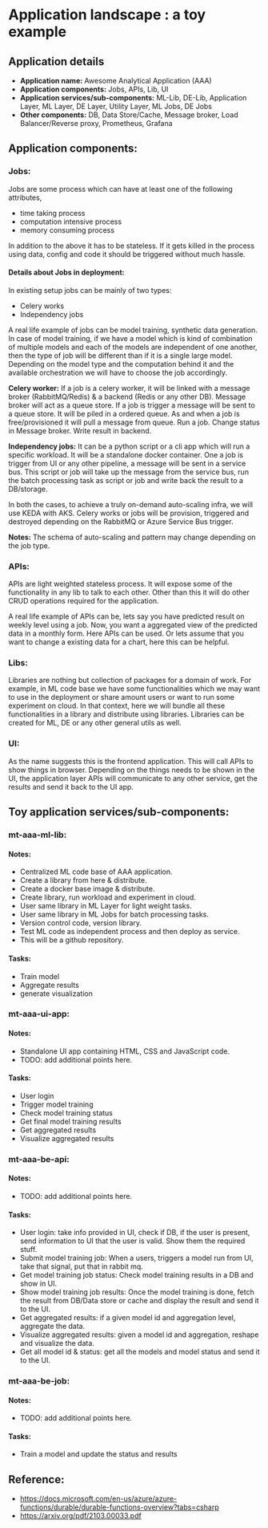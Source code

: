 # __Application landscape : a toy example__

## __Application details__

* __Application name:__ Awesome Analytical Application (AAA)
* __Application components:__ Jobs, APIs, Lib, UI
* __Application services/sub-components:__ ML-Lib, DE-Lib, Application Layer, ML Layer, DE Layer, Utility Layer, ML Jobs, DE Jobs
* __Other components:__ DB, Data Store/Cache, Message broker, Load Balancer/Reverse proxy, Prometheus, Grafana

## __Application components:__

### __Jobs:__

Jobs are some process which can have at least one of the following attributes,

* time taking process
* computation intensive process
* memory consuming process

In addition to the above it has to be stateless. If it gets killed in the process using data, config and code it should be triggered without much hassle.

#### __Details about Jobs in deployment:__

In existing setup jobs can be mainly of two types:

* Celery works
* Independency jobs

A real life example of jobs can be model training, synthetic data generation. In case of model training, if we have a model which is kind of combination of multiple models and each of the models are independent of one another, then the type of job will be different than if it is a single large model. Depending on the model type and the computation behind it and the available orchestration we will have to choose the job accordingly. 

__Celery worker:__ If a job is a celery worker, it will be linked with a message broker (RabbitMQ/Redis) & a backend (Redis or any other DB). Message broker will act as a queue store. If a job is trigger a message will be sent to a queue store. It will be piled in a ordered queue. As and when a job is free/provisioned it will pull a message from queue. Run a job. Change status in Message broker. Write result in backend.


__Independency jobs:__ It can be a python script or a cli app which will run a specific workload. It will be a standalone docker container. One a job is trigger from UI or any other pipeline, a message will be sent in a service bus. This script or job will take up the message from the service bus, run the batch processing task as script or job and write back the result to a DB/storage.

In both the cases, to achieve a truly on-demand auto-scaling infra, we will use KEDA with AKS. Celery works or jobs will be provision, triggered and destroyed depending on the RabbitMQ or Azure Service Bus trigger.

__Notes:__ The schema of auto-scaling and pattern may change depending on the job type.

### __APIs:__

APIs are light weighted stateless process. It will expose some of the functionality in any lib to talk to each other. Other than this it will do other CRUD operations required for the application.

A real life example of APIs can be, lets say you have predicted result on weekly level using a job. Now, you want a aggregated view of the predicted data in a monthly form. Here APIs can be used. Or lets assume that you want to change a existing data for a chart, here this can be helpful.

### __Libs:__ 

Libraries are nothing but collection of packages for a domain of work. For example, in ML code base we have some functionalities which we may want to use in the deployment or share amount users or want to run some experiment on cloud. In that context, here we will bundle all these functionalities in a library and distribute using libraries. Libraries can be created for ML, DE or any other general utils as well.

### __UI:__

As the name suggests this is the frontend application. This will call APIs to show things in browser. Depending on the things needs to be shown in the UI, the application layer APIs will communicate to any other service, get the results and send it back to the UI app.


## __Toy application services/sub-components:__

### __mt-aaa-ml-lib:__

#### __Notes:__

* Centralized ML code base of AAA application.
* Create a library from here & distribute.
* Create a docker base image & distribute.
* Create library, run workload and experiment in cloud.
* User same library in ML Layer for light weight tasks.
* User same library in ML Jobs for batch processing tasks.
* Version control code, version library.
* Test ML code as independent process and then deploy as service.
* This will be a github repository.

#### __Tasks:__

* Train model
* Aggregate results
* generate visualization

### __mt-aaa-ui-app:__

#### __Notes:__

* Standalone UI app containing HTML, CSS and JavaScript code.
* TODO: add additional points here.


#### __Tasks:__

* User login
* Trigger model training
* Check model training status
* Get final model training results
* Get aggregated results
* Visualize aggregated results

### __mt-aaa-be-api:__

#### __Notes:__


* TODO: add additional points here.

#### __Tasks:__

* User login: take info provided in UI, check if DB, if the user is present, send information to UI that the user is valid. Show them the required stuff.
* Submit model training job: When a users, triggers a model run from UI, take that signal, put that in rabbit mq.
* Get model training job status: Check model training results in a DB and show in UI.
* Show model training job results: Once the model training is done, fetch the result from DB/Data store or cache and display the result and send it to the UI.
* Get aggregated results: if a given model id and aggregation level, aggregate the data.
* Visualize aggregated results: given a model id and aggregation, reshape and visualize the data.
* Get all model id & status: get all the models and model status and send it to the UI.


### __mt-aaa-be-job:__

#### __Notes:__


* TODO: add additional points here.

#### __Tasks:__

* Train a model and update the status and results


## Reference:
* https://docs.microsoft.com/en-us/azure/azure-functions/durable/durable-functions-overview?tabs=csharp
* https://arxiv.org/pdf/2103.00033.pdf